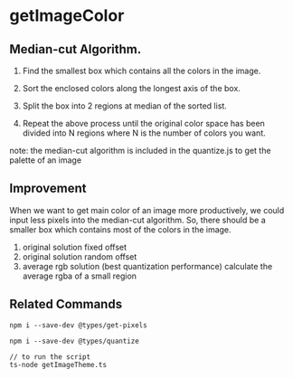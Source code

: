 # getImageColor

## Median-cut Algorithm.

1. Find the smallest box which contains all the colors in the image.

2. Sort the enclosed colors along the longest axis of the box.

3. Split the box into 2 regions at median of the sorted list.

4. Repeat the above process until the original color space has been divided into N regions where N is the number of colors you want.

note: the median-cut algorithm is included in the quantize.js to get the palette of an image

## Improvement

When we want to get main color of an image more productively, we could input less pixels into the median-cut algorithm. So, there should be a smaller box which contains most of the colors in the image.

1. original solution
    fixed offset
2. original solution
    random offset
3. average rgb solution (best quantization performance)
    calculate the average rgba of a small region


## Related Commands

```
npm i --save-dev @types/get-pixels

npm i --save-dev @types/quantize

// to run the script
ts-node getImageTheme.ts
```